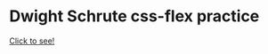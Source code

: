 <h1>Dwight Schrute css-flex practice</h1>
<a href="https://i.imgur.com/n9D3JQ1.png"> Click to see!</a>

